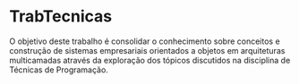 # TrabTecnicas
O objetivo deste trabalho é consolidar o conhecimento sobre conceitos e construção de sistemas empresariais orientados a objetos em arquiteturas multicamadas através da exploração dos tópicos discutidos na disciplina de Técnicas de Programação.
